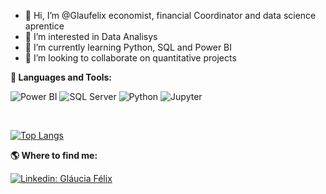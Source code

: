 - 👋 Hi, I’m @Glaufelix economist, financial Coordinator and data science aprentice
- 👀 I’m interested in Data Analisys
- 🌱 I’m currently learning Python, SQL and Power BI 
- 💞️ I’m looking to collaborate on quantitative projects


<b> 🚀 **Languages and Tools</b>:**

 ![Power BI](https://img.shields.io/badge/-Power%20BI-black?style=plastic&logo=Power-BI)
 ![SQL Server](https://img.shields.io/badge/Microsoft_SQL_Server-black?style=plastic&logo=microsoft-sql-server&logoColor=white)
 ![Python](https://img.shields.io/badge/-Python-black?style=flat-square&logo=Python)
 ![Jupyter](https://img.shields.io/badge/-Jupyter-black?style=flat-square&logo=Jupyter)
 
 
 <br>

[![Top Langs](https://github-readme-stats.vercel.app/api/top-langs/?username=glaufelix&layout=compact)](https://github.com/glaufelix/github-readme-stats)



<b> :earth_americas: Where to find me:  </b>


[![Linkedin: Gláucia Félix](https://img.shields.io/badge/-glauciafelix-blue?style=flat-square&logo=Linkedin&logoColor=white&link=https://www.linkedin.com/in/glauciafelixho/)](https://www.linkedin.com/in/glauciafelix/)



<!---
Glaufelix/Glaufelix is a ✨ special ✨ repository because its `README.md` (this file) appears on your GitHub profile.
You can click the Preview link to take a look at your changes.
--->

